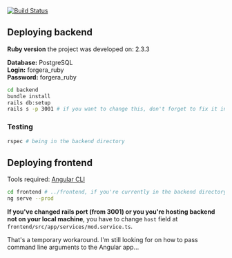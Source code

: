 [![Build Status](https://travis-ci.org/mvlabat/forgera_ruby.svg?branch=master)](https://travis-ci.org/mvlabat/forgera_ruby)

## Deploying backend
**Ruby version** the project was developed on: 2.3.3

**Database:** PostgreSQL<BR>
**Login:** forgera_ruby<BR>
**Password:** forgera_ruby

```bash
cd backend
bundle install
rails db:setup
rails s -p 3001 # if you want to change this, don't forget to fix it in the frontend, see below
```

### Testing
```bash
rspec # being in the backend directory
```

## Deploying frontend
Tools required: [Angular CLI](https://cli.angular.io/)
```bash
cd frontend # ../frontend, if you're currently in the backend directory
ng serve --prod
```
**If you've changed rails port (from 3001) or you you're hosting backend not on your local machine**,
you have to change `host` field at `frontend/src/app/services/mod.service.ts`.

That's a temporary workaround.
I'm still looking for on how to pass command line arguments to the Angular app...
